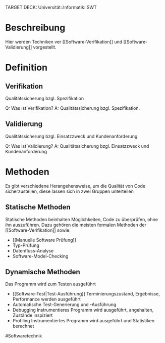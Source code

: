 TARGET DECK: Universität::Informatik::SWT

# Beschreibung
Hier werden Techniken ver [[Software-Verifikation]] und [[Software-Validierung]] vorgestellt.

# Definition
## Verifikation
Qualitätssicherung bzgl. Spezifikation

Q: Was ist Verifikation?
A: Qualitätssicherung bzgl. Spezifikation.
<!--ID: 1643668650815-->


## Validierung
Qualitätssicherung bzgl. Einsatzzweck und Kundenanforderung

Q: Was ist Validierung?
A: Qualitätssicherung bzgl. Einsatzzweck und Kundenanforderung
<!--ID: 1643668650946-->

# Methoden
Es gibt verschiedene Herangehensweise, um die Qualität von Code sicherzustellen, diese lassen sich in zwei Gruppen unterteilen

## Statische Methoden
Statische Methoden beinhalten Möglichkeiten, Code zu überprüfen, ohne ihn auszuführen.
Dazu gehören die meisten formalen Methoden der [[Software-Verifikation]]
 sowie:
- [[Manuelle Software Prüfung]]
 - Typ-Prüfung
 - Datenfluss-Analyse
 - Software-Model-Checking


## Dynamische Methoden
Das Programm wird zum Testen ausgeführt
- [[Software-Test|Test-Ausführung]]
Terminierungszustand, Ergebnisse, Performance werden ausgeführt
- Automatische Test-Generierung und -Ausführung
- Debugging
Instrumentieres Programm wird ausgeführt, angehalten, Zustände inspiziert
- Profiling
Instrumentiertes Programm wird ausgeführt und Statistiken berechnet




#Softwaretechnik 


